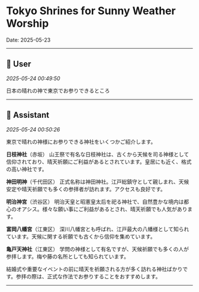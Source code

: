 # Tokyo Shrines for Sunny Weather Worship

Date: 2025-05-23

---

## 👤 User
*2025-05-24 00:49:50*

日本の晴れの神で東京でお参りできるところ

---

## 🤖 Assistant
*2025-05-24 00:50:26*

東京で晴れの神様にお参りできる神社をいくつかご紹介します。

**日枝神社**（赤坂）
山王祭で有名な日枝神社は、古くから天候を司る神様として信仰されており、晴天祈願にご利益があるとされています。皇居にも近く、格式の高い神社です。

**神田明神**（千代田区）
正式名称は神田神社。江戸総鎮守として親しまれ、天候安定や晴天祈願でも多くの参拝者が訪れます。アクセスも良好です。

**明治神宮**（渋谷区）
明治天皇と昭憲皇太后を祀る神社で、自然豊かな境内は都心のオアシス。様々な願い事にご利益があるとされ、晴天祈願でも人気があります。

**富岡八幡宮**（江東区）
深川八幡宮とも呼ばれ、江戸最大の八幡様として知られています。天候に関する祈願でも古くから信仰を集めています。

**亀戸天神社**（江東区）
学問の神様として有名ですが、天候祈願でも多くの人が参拝します。梅や藤の名所としても知られています。

結婚式や重要なイベントの前に晴天を祈願される方が多く訪れる神社ばかりです。参拝の際は、正式な作法でお参りすることをおすすめします。

---
